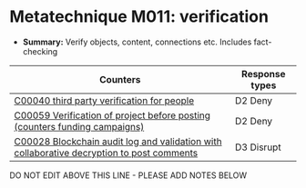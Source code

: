 # Metatechnique M011: verification

* **Summary:** Verify objects, content, connections etc. Includes fact-checking


| Counters | Response types |
| -------- | -------------- |
| [C00040 third party verification for people](../counters/C00040.md) | D2 Deny |
| [C00059 Verification of project before posting (counters funding campaigns)](../counters/C00059.md) | D2 Deny |
| [C00028 Blockchain audit log and validation with collaborative decryption to post comments](../counters/C00028.md) | D3 Disrupt |



DO NOT EDIT ABOVE THIS LINE - PLEASE ADD NOTES BELOW